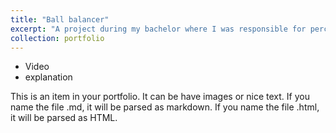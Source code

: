 ```yaml
---
title: "Ball balancer"
excerpt: "A project during my bachelor where I was responsible for perception and control.<br/><img src='/images/ballbalancer.png'>"
collection: portfolio
---
```


* Video
* explanation

This is an item in your portfolio. It can be have images or nice text. If you name the file .md, it will be parsed as markdown. If you name the file .html, it will be parsed as HTML. 
